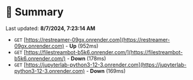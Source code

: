 # 📖 Summary
Last updated: **8/7/2024, 7:23:14 AM**

- `GET` [https://restreamer-09gx.onrender.com](https://restreamer-09gx.onrender.com) - **Up** (952ms)
- `GET` [https://filestreambot-b5k6.onrender.com/](https://filestreambot-b5k6.onrender.com/) - **Down** (178ms)
- `GET` [https://jupyterlab-python3-12-3.onrender.com](https://jupyterlab-python3-12-3.onrender.com) - **Down** (169ms)

